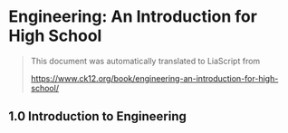 <!--
author:   CK12 Editor

email:    LiaScript@web.de

version:  0.0.1

language: en

narrator: US English Female

comment:  Nanoleap by MCREL

logo:     ../cover.jpg

tags:      science, technology, nanotechnology

-->

# Engineering: An Introduction for High School

> This document was automatically translated to LiaScript from
>
> https://www.ck12.org/book/engineering-an-introduction-for-high-school/

## 1.0 Introduction to Engineering

<article>





</article>

